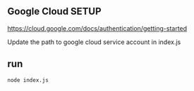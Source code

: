 ## Google Cloud SETUP
https://cloud.google.com/docs/authentication/getting-started

Update the path to google cloud service account in index.js

## run

```
node index.js

```